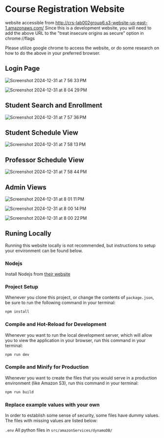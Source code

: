 # Course Registration Website

website accessible from http://crs-lab002group6.s3-website-us-east-1.amazonaws.com/
Since this is a development website, you will need to add the above URL to the "treat insecure origins as secure" option in chrome://flags

Please utilize google chrome to access the website, or do some research on how to do the above in your preferred browser.

## Login Page
![Screenshot 2024-12-31 at 7 56 33 PM](https://github.com/user-attachments/assets/0634ce57-b139-4294-85be-c951c531ba61)

![Screenshot 2024-12-31 at 8 04 29 PM](https://github.com/user-attachments/assets/c6b5d755-5c65-4d65-8146-a314c2e34f8d)

## Student Search and Enrollment
![Screenshot 2024-12-31 at 7 57 36 PM](https://github.com/user-attachments/assets/36f51784-07d4-4d88-a124-d41ac3a0dfae)

## Student Schedule View
![Screenshot 2024-12-31 at 7 58 13 PM](https://github.com/user-attachments/assets/1599a9b2-f6d4-4af4-b508-b4ba5acac467)

## Professor Schedule View
![Screenshot 2024-12-31 at 7 58 44 PM](https://github.com/user-attachments/assets/f92ad62d-2e74-4054-8983-bf16f7228088)

## Admin Views
![Screenshot 2024-12-31 at 8 01 11 PM](https://github.com/user-attachments/assets/06d1cb44-b446-4e6d-b080-2aad7f781c89)

![Screenshot 2024-12-31 at 8 00 14 PM](https://github.com/user-attachments/assets/5a7dd5a9-cf6a-4c25-a3f8-8843909cc22b)

![Screenshot 2024-12-31 at 8 00 22 PM](https://github.com/user-attachments/assets/dec042cb-b79f-48f5-98d5-c4939ba09bd6)

## Runing Locally

Running this website locally is not recommended, but instructions to setup your environment can be found below.

### Nodejs

Install Nodejs from [their website](https://nodejs.org/en)

### Project Setup

Whenever you clone this project, or change the contents of `package.json`, be sure to run the following command in your terminal:

```sh
npm install
```

### Compile and Hot-Reload for Development

Whenever you want to run the local development server, which will allow you to view the application in your browser, run this command in your terminal:

```sh
npm run dev
```

### Compile and Minify for Production

Whenever you want to create the files that you would serve in a production environment (like Amazon S3), run this command in your terminal:

```sh
npm run build
```

### Replace example values with your own

In order to establish some sense of security, some files have dummy values. The files with missing values are listed below:

`.env`
All python files in `src/amazonServices/dynamoDB/`
